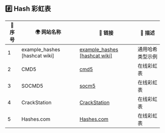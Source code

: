 

## :hash: Hash 彩虹表

| 🚀 序号 | 🌍 网站名称                    | 🔗 链接                                                       | 📝 描述           |
| ------ | ----------------------------- | ------------------------------------------------------------ | ---------------- |
| 1      | example_hashes [hashcat wiki] | [example_hashes [hashcat wiki]](https://hashcat.net/wiki/doku.php?id=example_hashes) | 通用哈希类型示例 |
| 2      | CMD5                          | [cmd5](https://cmd5.com/)                                    | 在线彩虹表       |
| 3      | SOCMD5                        | [socm5](https://www.somd5.com/)                              | 在线彩虹表       |
| 4      | CrackStation                  | [CrackStation](https://crackstation.net/)                    | 在线彩虹表       |
| 5      | Hashes.com                    | [Hashes.com](https://hashes.com/zh/decrypt/hash)             | 在线彩虹表       |





​	